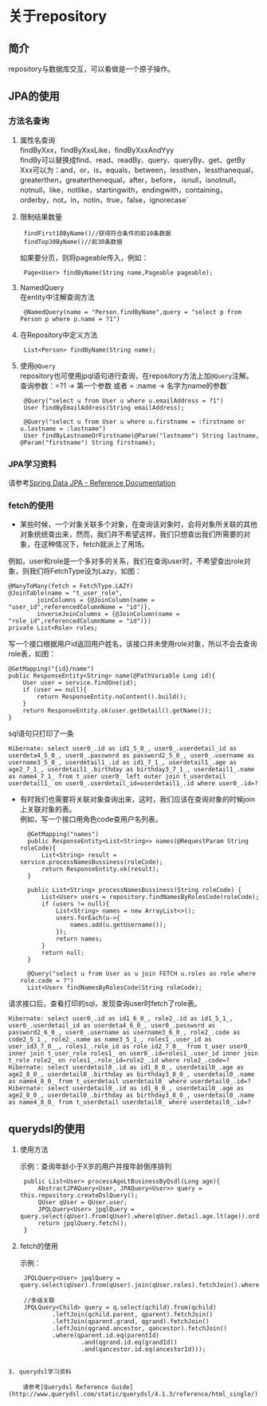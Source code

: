 # 关于repository

## 简介

repository与数据库交互，可以看做是一个原子操作。

## JPA的使用

### 方法名查询

1. 属性名查询  
findByXxx，findByXxxLike，findByXxxAndYyy  
findBy可以替换成find、read、readBy、query、queryBy、get、getBy  
Xxx可以为：and，or，is，equals，between，lessthen，lessthanequal，greaterthen，greaterthenequal，after，before， isnull，isnotnull，notnull，like，notlike，startingwith，endingwith，containing，orderby，not，in，notin，true，false，ignorecase\`

2. 限制结果数量

        findFirst10ByName()//获得符合条件的前10条数据  
        findTop30ByName()//前30条数据 

    如果要分页，则将pageable传入，例如：

        Page<User> findByName(String name,Pageable pageable);

3. NamedQuery  
    在entity中注解查询方法

        @NamedQuery(name = "Person.findByName",query = "select p from Person p where p.name = ?1")

4. 在Repository中定义方法

        List<Person> findByName(String name);

5. 使用`@Query`  
    repository也可使用jpql语句进行查询，在repository方法上加`@Query`注解。  
    查询参数：=?1 -&gt; 第一个参数 或者 = :name -&gt; 名字为name的参数\`

        @Query("select u from User u where u.emailAddress = ?1")
        User findByEmailAddress(String emailAddress);
    
        @Query("select u from User u where u.firstname = :firstname or u.lastname = :lastname")
        User findByLastnameOrFirstname(@Param("lastname") String lastname, @Param("firstname") String firstname);

### JPA学习资料

请参考[Spring Data JPA - Reference Documentation](https://docs.spring.io/spring-data/jpa/docs/1.11.6.RELEASE/reference/html/#jpa.query-methods.query-creation)

### fetch的使用

* 某些时候，一个对象关联多个对象，在查询该对象时，会将对象所关联的其他对象统统查出来，然而，我们并不希望这样，我们只想查出我们所需要的对象，在这种情况下，fetch就派上了用场。  

例如，user和role是一个多对多的关系，我们在查询user时，不希望查出role对象，则我们将FetchType设为Lazy，如图：

    @ManyToMany(fetch = FetchType.LAZY)
    @JoinTable(name = "t_user_role",
            joinColumns = {@JoinColumn(name = "user_id",referencedColumnName = "id")},
            inverseJoinColumns = {@JoinColumn(name = "role_id",referencedColumnName = "id")})
    private List<Role> roles;

写一个接口根据用户id返回用户姓名，该接口并未使用role对象，所以不会去查询role表，如图：

    @GetMapping("{id}/name")
    public ResponseEntity<String> name(@PathVariable Long id){
        User user = service.findOne(id);
        if (user == null){
            return ResponseEntity.noContent().build();
        }
        return ResponseEntity.ok(user.getDetail().getName());
    }

sql语句只打印了一条

    Hibernate: select user0_.id as id1_5_0_, user0_.userdetail_id as userdeta4_5_0_, user0_.password as password2_5_0_, user0_.username as username3_5_0_, userdetail1_.id as id1_7_1_, userdetail1_.age as age2_7_1_, userdetail1_.birthday as birthday3_7_1_, userdetail1_.name as name4_7_1_ from t_user user0_ left outer join t_userdetail userdetail1_ on user0_.userdetail_id=userdetail1_.id where user0_.id=?

* 有时我们也需要将关联对象查询出来，这时，我们应该在查询对象的时候join上关联对象的表。  
  例如，写一个接口用角色code查用户名列表。

        @GetMapping("names")
        public ResponseEntity<List<String>> names(@RequestParam String roleCode){
            List<String> result = service.processNamesBussiness(roleCode);
            return ResponseEntity.ok(result);
        }
    
        public List<String> processNamesBussiness(String roleCode) {
            List<User> users = repository.findNamesByRolesCode(roleCode);
            if (users != null){
                List<String> names = new ArrayList<>();
                users.forEach(u->{
                    names.add(u.getUsername());
                });
                return names;
            }
            return null;
        }
    
        @Query("select u from User as u join FETCH u.roles as role where role.code = ?")
        List<User> findNamesByRolesCode(String roleCode);

请求接口后，查看打印的sql，发现查询user时fetch了role表。

    Hibernate: select user0_.id as id1_6_0_, role2_.id as id1_5_1_, user0_.userdetail_id as userdeta4_6_0_, user0_.password as password2_6_0_, user0_.username as username3_6_0_, role2_.code as code2_5_1_, role2_.name as name3_5_1_, roles1_.user_id as user_id3_7_0__, roles1_.role_id as role_id2_7_0__ from t_user user0_ inner join t_user_role roles1_ on user0_.id=roles1_.user_id inner join t_role role2_ on roles1_.role_id=role2_.id where role2_.code=?
    Hibernate: select userdetail0_.id as id1_8_0_, userdetail0_.age as age2_8_0_, userdetail0_.birthday as birthday3_8_0_, userdetail0_.name as name4_8_0_ from t_userdetail userdetail0_ where userdetail0_.id=?
    Hibernate: select userdetail0_.id as id1_8_0_, userdetail0_.age as age2_8_0_, userdetail0_.birthday as birthday3_8_0_, userdetail0_.name as name4_8_0_ from t_userdetail userdetail0_ where userdetail0_.id=?

## querydsl的使用

1. 使用方法

    示例：查询年龄小于X岁的用户并按年龄倒序排列

        public List<User> processAgeLtBusinessByQsdl(Long age){
            AbstractJPAQuery<User, JPAQuery<User>> query = this.repository.createDslQuery();
            QUser qUser = QUser.user;
            JPQLQuery<User> jpqlQuery = query.select(qUser).from(qUser).where(qUser.detail.age.lt(age)).orderBy(qUser.detail.age.desc());
            return jpqlQuery.fetch();
        }

2. fetch的使用

    示例：

        JPQLQuery<User> jpqlQuery = query.select(qUser).from(qUser).join(qUser.roles).fetchJoin().where(qUser.roles.contains(role));
        
        //多级关联
        JPQLQuery<Child> query = q.select(qchild).from(qchild)
                .leftJoin(qchild.parent, qparent).fetchJoin()
                .leftJoin(qparent.grand, qgrand).fetchJoin()
                .leftJoin(qgrand.ancestor, qancestor).fetchJoin()
                .where(qparent.id.eq(parentId)
                        .and(qgrand.id.eq(grandId))
                        .and(qancestor.id.eq(ancestorId)));
```

3. querydsl学习资料

    请参考[Querydsl Reference Guide](http://www.querydsl.com/static/querydsl/4.1.3/reference/html_single/)
